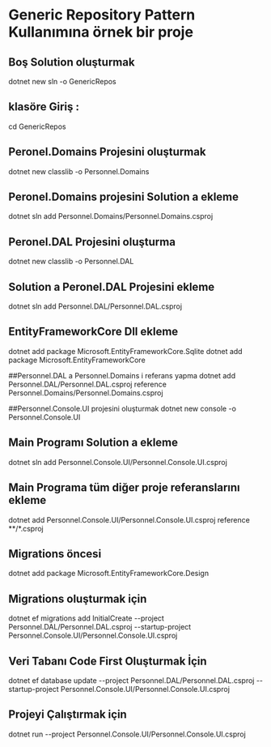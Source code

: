 # Generic Repository Pattern Kullanımına örnek bir proje 

## Boş Solution oluşturmak
dotnet new sln -o GenericRepos 

## klasöre Giriş :
cd GenericRepos 

## Peronel.Domains Projesini oluşturmak
dotnet new classlib -o Personnel.Domains

## Peronel.Domains projesini Solution a ekleme
dotnet sln add Personnel.Domains/Personnel.Domains.csproj

## Peronel.DAL Projesini oluşturma
dotnet new classlib -o Personnel.DAL  

## Solution a Peronel.DAL Projesini ekleme
dotnet sln add Personnel.DAL/Personnel.DAL.csproj

## EntityFrameworkCore Dll ekleme
dotnet add package Microsoft.EntityFrameworkCore.Sqlite
dotnet add package Microsoft.EntityFrameworkCore


##Personnel.DAL a Personnel.Domains i referans yapma
dotnet add Personnel.DAL/Personnel.DAL.csproj reference Personnel.Domains/Personnel.Domains.csproj

##Personnel.Console.UI projesini oluşturmak
dotnet new console -o Personnel.Console.UI

## Main Programı Solution a ekleme
dotnet sln add Personnel.Console.UI/Personnel.Console.UI.csproj

## Main Programa tüm diğer proje referanslarını ekleme
dotnet add Personnel.Console.UI/Personnel.Console.UI.csproj reference **/*.csproj

## Migrations öncesi
dotnet add package Microsoft.EntityFrameworkCore.Design 

## Migrations oluşturmak için
dotnet ef migrations add InitialCreate --project Personnel.DAL/Personnel.DAL.csproj --startup-project Personnel.Console.UI/Personnel.Console.UI.csproj

## Veri Tabanı Code First Oluşturmak İçin
dotnet ef database update --project Personnel.DAL/Personnel.DAL.csproj --startup-project Personnel.Console.UI/Personnel.Console.UI.csproj

## Projeyi Çalıştırmak için 
dotnet run --project Personnel.Console.UI/Personnel.Console.UI.csproj
